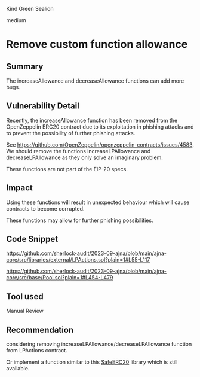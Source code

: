 Kind Green Sealion

medium

# Remove custom function allowance
## Summary
The increaseAllowance and decreaseAllowance functions can add more bugs.

## Vulnerability Detail
Recently, the increaseAllowance function has been removed from the OpenZeppelin ERC20 contract due to its exploitation in phishing attacks and to prevent the possibility of further phishing attacks. 

See https://github.com/OpenZeppelin/openzeppelin-contracts/issues/4583.  We should remove the functions increaseLPAllowance and decreaseLPAllowance as they only solve an imaginary problem.

These functions are not part of the EIP-20 specs.

## Impact
Using these functions will result in unexpected behaviour which will cause contracts to become corrupted.

These functions may allow for further phishing possibilities. 

## Code Snippet
https://github.com/sherlock-audit/2023-09-ajna/blob/main/ajna-core/src/libraries/external/LPActions.sol?plain=1#L55-L117

https://github.com/sherlock-audit/2023-09-ajna/blob/main/ajna-core/src/base/Pool.sol?plain=1#L454-L479

## Tool used

Manual Review

## Recommendation
considering removing increaseLPAllowance/decreaseLPAllowance function from LPActions contract.

Or implement a function similar to this [SafeERC20](https://github.com/OpenZeppelin/openzeppelin-contracts/blob/60e3ffe6a3cc38ab94cae995bc1de081eed79335/contracts/token/ERC20/utils/SafeERC20.sol#L48-L69) library which is still available.
